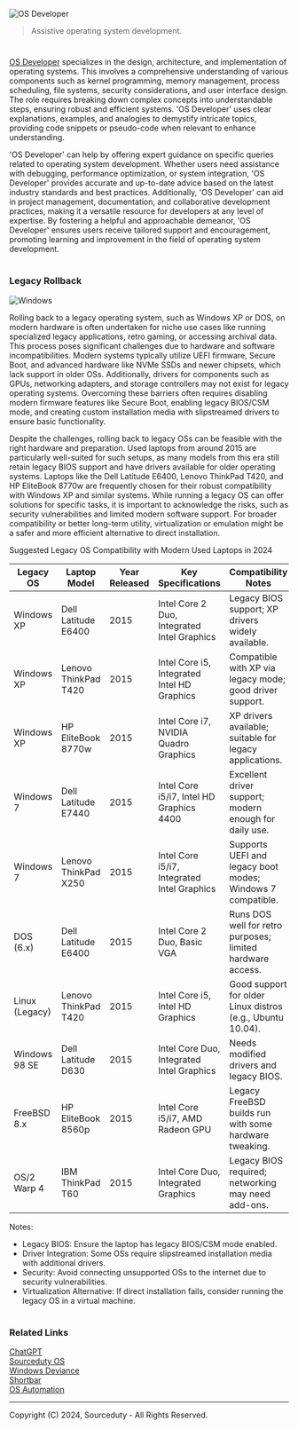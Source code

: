 ![OS Developer](https://github.com/sourceduty/OS_Developer/assets/123030236/45814232-db93-4b3e-9512-c257e34464f4)

> Assistive operating system development.

#

[OS Developer](https://chatgpt.com/g/g-2Ucol4HeB-os-developer) specializes in the design, architecture, and implementation of operating systems. This involves a comprehensive understanding of various components such as kernel programming, memory management, process scheduling, file systems, security considerations, and user interface design. The role requires breaking down complex concepts into understandable steps, ensuring robust and efficient systems. 'OS Developer' uses clear explanations, examples, and analogies to demystify intricate topics, providing code snippets or pseudo-code when relevant to enhance understanding.

'OS Developer' can help by offering expert guidance on specific queries related to operating system development. Whether users need assistance with debugging, performance optimization, or system integration, 'OS Developer' provides accurate and up-to-date advice based on the latest industry standards and best practices. Additionally, 'OS Developer' can aid in project management, documentation, and collaborative development practices, making it a versatile resource for developers at any level of expertise. By fostering a helpful and approachable demeanor, 'OS Developer' ensures users receive tailored support and encouragement, promoting learning and improvement in the field of operating system development.

#
### Legacy Rollback

![Windows](https://github.com/user-attachments/assets/8941acd8-6de1-4718-9905-49b5a365aec6)

Rolling back to a legacy operating system, such as Windows XP or DOS, on modern hardware is often undertaken for niche use cases like running specialized legacy applications, retro gaming, or accessing archival data. This process poses significant challenges due to hardware and software incompatibilities. Modern systems typically utilize UEFI firmware, Secure Boot, and advanced hardware like NVMe SSDs and newer chipsets, which lack support in older OSs. Additionally, drivers for components such as GPUs, networking adapters, and storage controllers may not exist for legacy operating systems. Overcoming these barriers often requires disabling modern firmware features like Secure Boot, enabling legacy BIOS/CSM mode, and creating custom installation media with slipstreamed drivers to ensure basic functionality.

Despite the challenges, rolling back to legacy OSs can be feasible with the right hardware and preparation. Used laptops from around 2015 are particularly well-suited for such setups, as many models from this era still retain legacy BIOS support and have drivers available for older operating systems. Laptops like the Dell Latitude E6400, Lenovo ThinkPad T420, and HP EliteBook 8770w are frequently chosen for their robust compatibility with Windows XP and similar systems. While running a legacy OS can offer solutions for specific tasks, it is important to acknowledge the risks, such as security vulnerabilities and limited modern software support. For broader compatibility or better long-term utility, virtualization or emulation might be a safer and more efficient alternative to direct installation.

Suggested Legacy OS Compatibility with Modern Used Laptops in 2024

| Legacy OS       | Laptop Model         | Year Released | Key Specifications                            | Compatibility Notes                                     |
|------------------|----------------------|---------------|-----------------------------------------------|-------------------------------------------------------|
| Windows XP       | Dell Latitude E6400 | 2015          | Intel Core 2 Duo, Integrated Intel Graphics   | Legacy BIOS support; XP drivers widely available.    |
| Windows XP       | Lenovo ThinkPad T420| 2015          | Intel Core i5, Integrated Intel HD Graphics   | Compatible with XP via legacy mode; good driver support. |
| Windows XP       | HP EliteBook 8770w  | 2015          | Intel Core i7, NVIDIA Quadro Graphics         | XP drivers available; suitable for legacy applications. |
| Windows 7        | Dell Latitude E7440 | 2015          | Intel Core i5/i7, Intel HD Graphics 4400      | Excellent driver support; modern enough for daily use.|
| Windows 7        | Lenovo ThinkPad X250| 2015          | Intel Core i5/i7, Integrated Intel Graphics   | Supports UEFI and legacy boot modes; Windows 7 compatible.|
| DOS (6.x)        | Dell Latitude E6400 | 2015          | Intel Core 2 Duo, Basic VGA                   | Runs DOS well for retro purposes; limited hardware access.|
| Linux (Legacy)   | Lenovo ThinkPad T420| 2015          | Intel Core i5, Intel HD Graphics              | Good support for older Linux distros (e.g., Ubuntu 10.04). |
| Windows 98 SE    | Dell Latitude D630  | 2015          | Intel Core Duo, Integrated Intel Graphics     | Needs modified drivers and legacy BIOS.               |
| FreeBSD 8.x      | HP EliteBook 8560p  | 2015          | Intel Core i5/i7, AMD Radeon GPU              | Legacy FreeBSD builds run with some hardware tweaking. |
| OS/2 Warp 4      | IBM ThinkPad T60    | 2015          | Intel Core Duo, Integrated Graphics           | Legacy BIOS required; networking may need add-ons.    |

Notes:

- Legacy BIOS: Ensure the laptop has legacy BIOS/CSM mode enabled.
- Driver Integration: Some OSs require slipstreamed installation media with additional drivers.
- Security: Avoid connecting unsupported OSs to the internet due to security vulnerabilities.
- Virtualization Alternative: If direct installation fails, consider running the legacy OS in a virtual machine.

#
### Related Links

[ChatGPT](https://github.com/sourceduty/ChatGPT)
<br>
[Sourceduty OS](https://github.com/sourceduty/Sourceduty_OS)
<br>
[Windows Deviance](https://github.com/sourceduty/Windows_Deviance)
<br>
[Shortbar](https://github.com/sourceduty/Shortbar)
<br>
[OS Automation](https://github.com/sourceduty/OS_Automation)

***
Copyright (C) 2024, Sourceduty - All Rights Reserved.
